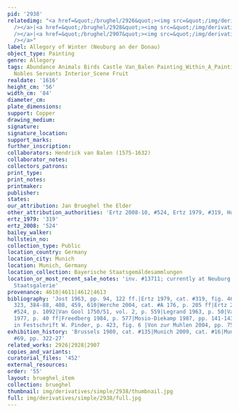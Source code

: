 ```yaml
---
pid: '2938'
relatedimg: "<a href=&quot;/brughel/2926&quot;><img src=&quot;/img/derivatives/simple/2926/thumbnail.jpg&quot;
  /></a>|<a href=&quot;/brughel/2928&quot;><img src=&quot;/img/derivatives/simple/2928/thumbnail.jpg&quot;
  /></a>|<a href=&quot;/brughel/2907&quot;><img src=&quot;/img/derivatives/simple/2907/thumbnail.jpg&quot;
  /></a>"
label: Allegory of Winter (Neuburg an der Donau)
object_type: Painting
genre: Allegory
tags: Abundance Animals Birds Castle Van_Balen Painting_Within_A_Painting Children
  Nobles Servants Interior_Scene Fruit
realdate: '1616'
height_cm: '56'
width_cm: '84'
diameter_cm: 
plate_dimensions: 
support: Copper
drawing_medium: 
signature: 
signature_location: 
support_marks: 
further_inscription: 
collaborators: Hendrick van Balen (1575-1632)
collaborator_notes: 
collectors_patrons: 
print_type: 
print_notes: 
printmaker: 
publisher: 
states: 
our_attribution: Jan Brueghel the Elder
other_attribution_authorities: 'Ertz 2008-10, #524, Ertz 1979, #319, Honig database'
ertz_1979: '319'
ertz_2008: '524'
bailey_walker: 
hollstein_no: 
collection_type: Public
location_country: Germany
location_city: Munich
location: Munich, Germany
location_collection: Bayerische Staatsgemäldesammlungen
location_or_most_recent_sale_notes: 'inv. #13711; currently at Neuburg an der Donau,
  Staatsgalerie'
provenance: 4610|4611|4612|4613
bibliography: 'Jost 1963, pp. 94, 122 ff.|Ertz 1979, cat. #319, fig. 460, pp. 211,
  323, 384-88, 408, 459, 610|Werche 2004, cat. #A 176, p. 205 ff|Ertz 2008-10, cat.
  #524, p. 1092|Van Gool 1750/51, vol. 2, p. 559|Legrand 1963, p. 50|Van Straaten
  1977, p. 40 ff|Freedberg 1984, p. 577|Mosio-Diekamp 1987, pp. 141-143|H. Rudolph
  in Festschrift W. Pinder, p. 423, fig. 6 |Von zur Muhlen 2004, pp. 75, 166-70'
exhibition_history: 'Brussels 1980, cat. #135|Munich 2009, cat. #16|Munich 2013, cat.
  #69, pp. 322-27'
related_works: 2926|2928|2907
copies_and_variants: 
curatorial_files: '452'
external_resources: 
order: '55'
layout: brueghel_item
collection: brueghel
thumbnail: img/derivatives/simple/2938/thumbnail.jpg
full: img/derivatives/simple/2938/full.jpg
---
```

